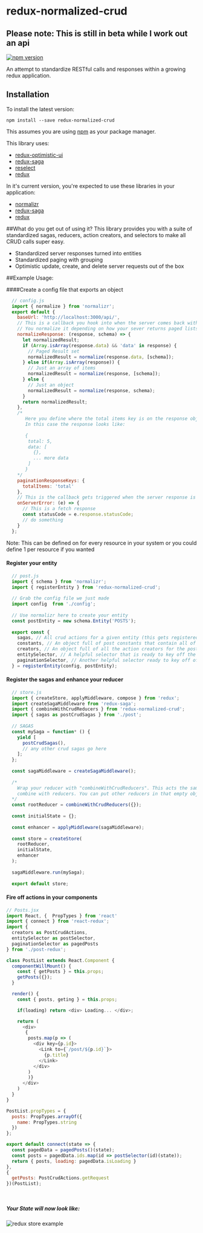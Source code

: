 # redux-normalized-crud

## Please note: This is still in beta while I work out an api

[![npm version](https://img.shields.io/npm/v/redux-normalized-crud.svg)](https://www.npmjs.com/package/redux-normalized-crud)

An attempt to standardize RESTful calls and responses within a growing redux application. 

## Installation

To install the latest version:

```
npm install --save redux-normalized-crud
```

This assumes you are using [npm](https://www.npmjs.com/) as your package manager.  

This library uses: 
* [redux-optimistic-ui](https://github.com/mattkrick/redux-optimistic-ui)
* [redux-saga](https://github.com/redux-saga/redux-saga)
* [reselect](https://github.com/reactjs/reselect)
* [redux](https://github.com/reactjs/redux)

In it's current version, you're expected to use these libraries in your application:
* [normalizr](https://github.com/paularmstrong/normalizr)
* [redux-saga](https://github.com/redux-saga/redux-saga)
* [redux](https://github.com/reactjs/redux)


##What do you get out of using it?
This library provides you with a suite of standardized sagas, reducers, action creators, and selectors to make all CRUD calls super easy.
* Standardized server responses turned into entities
* Standardized paging with grouping
* Optimistic update, create, and delete server requests out of the box

##Example Usage:

####Create a config file that exports an object

~~~~javascript
  // config.js
  import { normalize } from 'normalizr';
  export default {
    baseUrl: 'http://localhost:3000/api/',
    // This is a callback you hook into when the server comes back with an OK (Status 200) response
    // You normalize it depending on how your sever returns paged lists, or resources
    normalizeResponse: (response, schema) => {
      let normalizedResult;
      if (Array.isArray(response.data) && 'data' in response) {
        // Paged Result set
        normalizedResult = normalize(response.data, [schema]);
      } else if(Array.isArray(response)) {
        // Just an array of items
        normalizedResult = normalize(response, [schema]);
      } else {
        // Just an object
        normalizedResult = normalize(response, schema);
      }
      return normalizedResult;
    },
    /*
       Here you define where the total items key is on the response object
       In this case the response looks like:
       
       {
        total: 5,
        data: [
          {},
          ... more data
        ]
       }
    */
    paginationResponseKeys: {
      totalItems: 'total'
    },
    // This is the callback gets triggered when the server response is not Ok 
    onServerError: (e) => {
      // This is a fetch response
      const statusCode = e.response.statusCode;
      // do something
    }
  };
~~~~ 
Note: This can be defined on for every resource in your system or you could define 1 per resource if you wanted

#### Register your entity
~~~javascript
  // post.js
  import { schema } from 'normalizr';
  import { registerEntity } from 'redux-normalized-crud';
  
  // Grab the config file we just made
  import config  from './config';
  
  // Use normalizr here to create your entity
  const postEntity = new schema.Entity('POSTS');
  
  export const {
    sagas, // All crud actions for a given entity (this gets registered with your redux-saga)
    constants, // An object full of post constants that contain all of the crud actions
    creators, // An object full of all the action creators for the post entity
    entitySelector, // A helpful selector that is ready to key off the post entities
    paginationSelector, // Another helpful selector ready to key off of your defined paged lists
  } = registerEntity(config, postEntity);
~~~

#### Register the sagas and enhance your reducer
~~~javascript
  // store.js
  import { createStore, applyMiddleware, compose } from 'redux';
  import createSagaMiddleware from 'redux-saga';
  import { combineWithCrudReducers } from 'redux-normalized-crud';
  import { sagas as postCrudSagas } from './post';
  
  // SAGAS
  const mySaga = function* () {
    yield [
      postCrudSagas(),
      // any other crud sagas go here
    ];
  };
  
  const sagaMiddleware = createSagaMiddleware();
  
  /*
    Wrap your reducer with "combineWithCrudReducers". This acts the same as
    combine with reducers. You can put other reducers in that empty object.
  */
  const rootReducer = combineWithCrudReducers({});
  
  const initialState = {};
  
  const enhancer = applyMiddleware(sagaMiddleware);
  
  const store = createStore(
    rootReducer,
    initialState,
    enhancer
  );
  
  sagaMiddleware.run(mySaga);
  
  export default store;
~~~

#### Fire off actions in your components

~~~javascript
// Posts.jsx
import React, {  PropTypes } from 'react'
import { connect } from 'react-redux';
import {
  creators as PostCrudActions,
  entitySelector as postSelector,
  paginationSelector as pagedPosts
} from './post-redux';

class PostList extends React.Component {
  componentWillMount() {
    const { getPosts } = this.props;
    getPosts({});
  }

  render() {
    const { posts, geting } = this.props;

    if(loading) return <div> Loading... </div>;

    return (
      <div>
       {
        posts.map(p => (
          <div key={p.id}>
            <Link to={`/post/${p.id}`}>
              {p.title}
            </Link>
          </div>
        )
        )}
      </div>
    )
  }
}

PostList.propTypes = {
  posts: PropTypes.arrayOf({
    name: PropTypes.string
  })
};

export default connect(state => {
  const pagedData = pagedPosts()(state);
  const posts = pagedData.ids.map(id => postSelector(id)(state));
  return { posts, loading: pagedData.isLoading }
}, 
{
  getPosts: PostCrudActions.getRequest
})(PostList);

  
~~~

##### Your State will now look like:

![redux store example](http://i.imgur.com/f5IbOjM.png)

